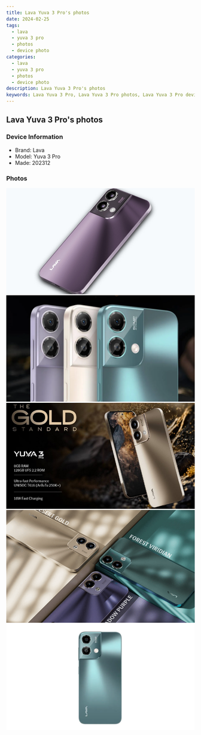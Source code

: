 ```yaml
---
title: Lava Yuva 3 Pro's photos
date: 2024-02-25
tags: 
  - lava
  - yuva 3 pro
  - photos
  - device photo
categories: 
  - lava
  - yuva 3 pro
  - photos
  - device photo
description: Lava Yuva 3 Pro's photos
keywords: Lava Yuva 3 Pro, Lava Yuva 3 Pro photos, Lava Yuva 3 Pro device photo
---
```


## Lava Yuva 3 Pro's photos

### Device Information

- Brand: Lava
- Model: Yuva 3 Pro
- Made: 202312

### Photos

![/images/best-assets/devices/lava/lava-yuva-3-pro/1.jpg](/images/best-assets/devices/lava/lava-yuva-3-pro/1.jpg)
![/images/best-assets/devices/lava/lava-yuva-3-pro/2.jpg](/images/best-assets/devices/lava/lava-yuva-3-pro/2.jpg)
![/images/best-assets/devices/lava/lava-yuva-3-pro/3.jpg](/images/best-assets/devices/lava/lava-yuva-3-pro/3.jpg)
![/images/best-assets/devices/lava/lava-yuva-3-pro/4.jpg](/images/best-assets/devices/lava/lava-yuva-3-pro/4.jpg)
![/images/best-assets/devices/lava/lava-yuva-3-pro/5.jpg](/images/best-assets/devices/lava/lava-yuva-3-pro/5.jpg)
